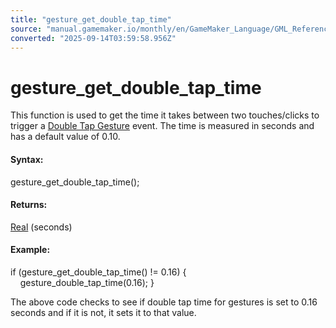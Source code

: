 ```yaml
---
title: "gesture_get_double_tap_time"
source: "manual.gamemaker.io/monthly/en/GameMaker_Language/GML_Reference/Game_Input/Gesture_Input/gesture_get_double_tap_time.htm"
converted: "2025-09-14T03:59:58.956Z"
---
```


# gesture\_get\_double\_tap\_time

This function is used to get the time it takes between two touches/clicks to trigger a [Double Tap Gesture](../../../../../../../The_Asset_Editors/Object_Properties/Gesture_Events.md) event. The time is measured in seconds and has a default value of 0.10.

#### **Syntax:**

gesture\_get\_double\_tap\_time();

#### Returns:

[Real](../../../GML_Overview/Data_Types.md) (seconds)

#### Example:

if (gesture\_get\_double\_tap\_time() != 0.16)
{
    gesture\_double\_tap\_time(0.16);
}

The above code checks to see if double tap time for gestures is set to 0.16 seconds and if it is not, it sets it to that value.